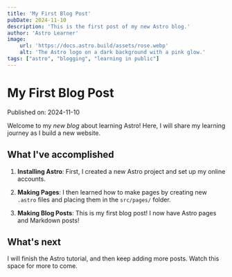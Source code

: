 ```yaml
---
title: 'My First Blog Post'
pubDate: 2024-11-10
description: 'This is the first post of my new Astro blog.'
author: 'Astro Learner'
image:
    url: 'https://docs.astro.build/assets/rose.webp'
    alt: 'The Astro logo on a dark background with a pink glow.'
tags: ["astro", "blogging", "learning in public"]
---
```

# My First Blog Post

Published on: 2024-11-10

Welcome to my _new blog_ about learning Astro! Here, I will share my learning journey as I build a new website.

## What I've accomplished

1. **Installing Astro**: First, I created a new Astro project and set up my online accounts.

2. **Making Pages**: I then learned how to make pages by creating new `.astro` files and placing them in the `src/pages/` folder.

3. **Making Blog Posts**: This is my first blog post! I now have Astro pages and Markdown posts!

## What's next

I will finish the Astro tutorial, and then keep adding more posts. Watch this space for more to come.